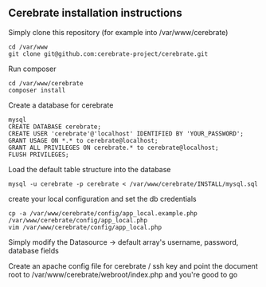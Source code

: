 ## Cerebrate installation instructions

Simply clone this repository (for example into /var/www/cerebrate)

```
cd /var/www
git clone git@github.com:cerebrate-project/cerebrate.git
```

Run composer

```
cd /var/www/cerebrate
composer install
```

Create a database for cerebrate

```
mysql
CREATE DATABASE cerebrate;
CREATE USER 'cerebrate'@'localhost' IDENTIFIED BY 'YOUR_PASSWORD';
GRANT USAGE ON *.* to cerebrate@localhost;
GRANT ALL PRIVILEGES ON cerebrate.* to cerebrate@localhost;
FLUSH PRIVILEGES;
```

Load the default table structure into the database

```
mysql -u cerebrate -p cerebrate < /var/www/cerebrate/INSTALL/mysql.sql
```

create your local configuration and set the db credentials

```
cp -a /var/www/cerebrate/config/app_local.example.php /var/www/cerebrate/config/app_local.php
vim /var/www/cerebrate/config/app_local.php
```

Simply modify the Datasource -> default array's username, password, database fields

Create an apache config file for cerebrate / ssh key and point the document root to /var/www/cerebrate/webroot/index.php and you're good to go



